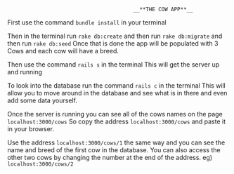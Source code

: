                                             __**THE COW APP**__

First use the command `bundle install` in your terminal

Then in the terminal run `rake db:create` and then run `rake db:migrate` and then run `rake db:seed`
Once that is done the app will be populated with 3 Cows and each cow will have a breed.

Then use the command `rails s` in the terminal
This will get the server up and running 

To look into the database run the command `rails c` in the terminal
This will allow you to move around in the database and see what is in there and even add some data yourself.

Once the server is running you can see all of the cows names on the page `localhost:3000/cows` 
So copy the address `localhost:3000/cows` and paste it in your browser.

Use the address `localhost:3000/cows/1` the same way and you can see the name and breed of the first cow in the database.
You can also access the other two cows by changing the number at the end of the address.
eg) `localhost:3000/cows/2` 
